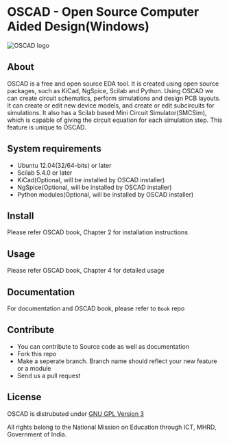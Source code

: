 # OSCAD - Open Source Computer Aided Design(Windows)

![OSCAD
 logo](https://github.com/Oscad/blob/master/Oscad-installer-linux/OSCAD/images/docs/book/figures/logo.png
 "OSCAD logo")

## About

OSCAD is a free and open source EDA tool. It is created using open
source packages, such as KiCad, NgSpice, Scilab and Python. Using
OSCAD we can create circuit schematics, perform simulations and design
PCB layouts. It can create or edit new device models, and create or
edit subcircuits for simulations. It also has a Scilab based Mini
Circuit Simulator(SMCSim), which is capable of giving the circuit
equation for each simulation step. This feature is unique to OSCAD.


## System requirements

* Ubuntu 12.04(32/64-bits) or later
* Scilab 5.4.0 or later
* KiCad(Optional, will be installed by OSCAD installer)
* NgSpice(Optional, will be installed by OSCAD  installer)
* Python modules(Optional, will be installed by OSCAD installer)


## Install

Please refer OSCAD book, Chapter 2 for installation instructions


## Usage

Please refer OSCAD book, Chapter 4 for detailed usage


## Documentation

For documentation and OSCAD book, please refer to `Book` repo


## Contribute

* You can contribute to Source code as well as documentation
* Fork this repo
* Make a seperate branch. Branch name should reflect your new feature
  or a module
* Send us a pull request


## License

OSCAD is distrubuted under
[GNU GPL Version 3](http://www.gnu.org/licenses/gpl-3.0.txt)

All rights belong to the National Mission on Education through ICT,
MHRD, Government of India.

